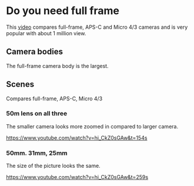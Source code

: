 # Do you need full frame

This [video][100] compares full-frame, APS-C and Micro 4/3 cameras and is very
popular with about 1 million view.

[100]: https://www.youtube.com/watch?v=hi_CkZ0sGAw

## Camera bodies

The full-frame camera body is the largest.

## Scenes

Compares full-frame, APS-C, Micro 4/3

### 50m lens on all three

The smaller camera looks more zoomed in compared to larger camera.

https://www.youtube.com/watch?v=hi_CkZ0sGAw&t=154s

### 50mm. 31mm, 25mm

The size of the picture looks the same.

https://www.youtube.com/watch?v=hi_CkZ0sGAw&t=259s


